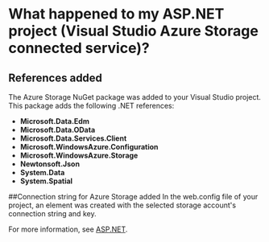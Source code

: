 <properties
	pageTitle="What happened to my ASP.NET project? | Microsoft Azure | Visual Studio connected services"
	description="Describes what happens after adding Azure Storage to a ASP.NET project using Visual Studio connected services"
	services="storage"
	documentationCenter=""
	authors="TomArcher"
	manager="douge"
	editor=""/>

<tags
	ms.service="storage"
	ms.workload="web"
	ms.tgt_pltfrm="vs-what-happened"
	ms.devlang="na"
	ms.topic="article"
	ms.date="08/15/2016"
	ms.author="tarcher"/>

# What happened to my ASP.NET project (Visual Studio Azure Storage connected service)?

## References added

The Azure Storage NuGet package was added to your Visual Studio project.  
This package adds the following .NET references:

- **Microsoft.Data.Edm**
- **Microsoft.Data.OData**
- **Microsoft.Data.Services.Client**
- **Microsoft.WindowsAzure.Configuration**
- **Microsoft.WindowsAzure.Storage**
- **Newtonsoft.Json**
- **System.Data**
- **System.Spatial**

##Connection string for Azure Storage added
In the web.config file of your project, an element was created with the selected storage account's connection string and key.

For more information, see [ASP.NET](http://www.asp.net).
